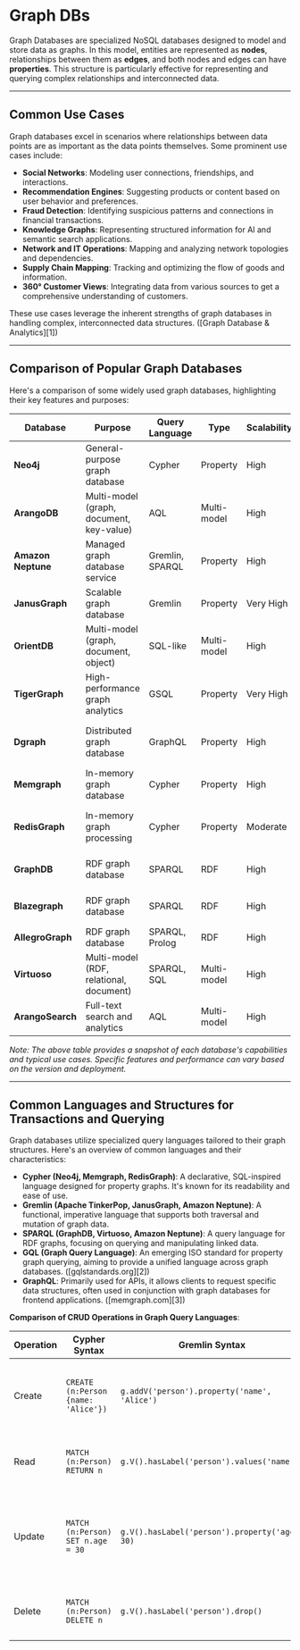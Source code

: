 # Graph DBs

Graph Databases are specialized NoSQL databases designed to model and store data as graphs. In this model, entities are represented as **nodes**, relationships between them as **edges**, and both nodes and edges can have **properties**. This structure is particularly effective for representing and querying complex relationships and interconnected data.

---

## Common Use Cases

Graph databases excel in scenarios where relationships between data points are as important as the data points themselves. Some prominent use cases include:

* **Social Networks**: Modeling user connections, friendships, and interactions.
* **Recommendation Engines**: Suggesting products or content based on user behavior and preferences.
* **Fraud Detection**: Identifying suspicious patterns and connections in financial transactions.
* **Knowledge Graphs**: Representing structured information for AI and semantic search applications.
* **Network and IT Operations**: Mapping and analyzing network topologies and dependencies.
* **Supply Chain Mapping**: Tracking and optimizing the flow of goods and information.
* **360° Customer Views**: Integrating data from various sources to get a comprehensive understanding of customers.

These use cases leverage the inherent strengths of graph databases in handling complex, interconnected data structures. ([Graph Database & Analytics][1])

---

##  Comparison of Popular Graph Databases

Here's a comparison of some widely used graph databases, highlighting their key features and purposes:

| Database           | Purpose                                  | Query Language  | Type        | Scalability | ACID Support | Notable Use Cases                           |
| ------------------ | ---------------------------------------- | --------------- | ----------- | ----------- | ------------ | ------------------------------------------- |
| **Neo4j**          | General-purpose graph database           | Cypher          | Property    | High        | Yes          | Fraud detection, social networks            |
| **ArangoDB**       | Multi-model (graph, document, key-value) | AQL             | Multi-model | High        | Yes          | Real-time analytics, IoT applications       |
| **Amazon Neptune** | Managed graph database service           | Gremlin, SPARQL | Property    | High        | Yes          | Knowledge graphs, fraud detection           |
| **JanusGraph**     | Scalable graph database                  | Gremlin         | Property    | Very High   | Yes          | Large-scale graph analytics                 |
| **OrientDB**       | Multi-model (graph, document, object)    | SQL-like        | Multi-model | High        | Yes          | Enterprise applications, content management |
| **TigerGraph**     | High-performance graph analytics         | GSQL            | Property    | Very High   | Yes          | Real-time fraud detection, AI applications  |
| **Dgraph**         | Distributed graph database               | GraphQL         | Property    | High        | Yes          | Real-time analytics, recommendation systems |
| **Memgraph**       | In-memory graph database                 | Cypher          | Property    | High        | Yes          | Real-time graph analytics                   |
| **RedisGraph**     | In-memory graph processing               | Cypher          | Property    | Moderate    | Yes          | Real-time analytics, recommendation systems |
| **GraphDB**        | RDF graph database                       | SPARQL          | RDF         | High        | Yes          | Semantic web, linked data applications      |
| **Blazegraph**     | RDF graph database                       | SPARQL          | RDF         | High        | Yes          | Semantic web, linked data applications      |
| **AllegroGraph**   | RDF graph database                       | SPARQL, Prolog  | RDF         | High        | Yes          | Semantic web, AI applications               |
| **Virtuoso**       | Multi-model (RDF, relational, document)  | SPARQL, SQL     | Multi-model | High        | Yes          | Data integration, semantic web              |
| **ArangoSearch**   | Full-text search and analytics           | AQL             | Multi-model | High        | Yes          | Real-time search, analytics                 |

*Note: The above table provides a snapshot of each database's capabilities and typical use cases. Specific features and performance can vary based on the version and deployment.*

---

## Common Languages and Structures for Transactions and Querying

Graph databases utilize specialized query languages tailored to their graph structures. Here's an overview of common languages and their characteristics:

* **Cypher (Neo4j, Memgraph, RedisGraph)**: A declarative, SQL-inspired language designed for property graphs. It's known for its readability and ease of use.
* **Gremlin (Apache TinkerPop, JanusGraph, Amazon Neptune)**: A functional, imperative language that supports both traversal and mutation of graph data.
* **SPARQL (GraphDB, Virtuoso, Amazon Neptune)**: A query language for RDF graphs, focusing on querying and manipulating linked data.
* **GQL (Graph Query Language)**: An emerging ISO standard for property graph querying, aiming to provide a unified language across graph databases. ([gqlstandards.org][2])
* **GraphQL**: Primarily used for APIs, it allows clients to request specific data structures, often used in conjunction with graph databases for frontend applications. ([memgraph.com][3])

**Comparison of CRUD Operations in Graph Query Languages**:

| Operation | Cypher Syntax                       | Gremlin Syntax                                 | SPARQL Syntax                                                                   |
| --------- | ----------------------------------- | ---------------------------------------------- | ------------------------------------------------------------------------------- |
| Create    | `CREATE (n:Person {name: 'Alice'})` | `g.addV('person').property('name', 'Alice')`   | `INSERT DATA { GRAPH <g> { <#Alice> <name> 'Alice' } }`                         |
| Read      | `MATCH (n:Person) RETURN n`         | `g.V().hasLabel('person').values('name')`      | `SELECT ?name WHERE { ?s <name> ?name }`                                        |
| Update    | `MATCH (n:Person) SET n.age = 30`   | `g.V().hasLabel('person').property('age', 30)` | `DELETE { ?s <age> ?oldAge } INSERT { ?s <age> 30 } WHERE { ?s <age> ?oldAge }` |
| Delete    | `MATCH (n:Person) DELETE n`         | `g.V().hasLabel('person').drop()`              | `DELETE WHERE { ?s <name> 'Alice' }`                                            |
